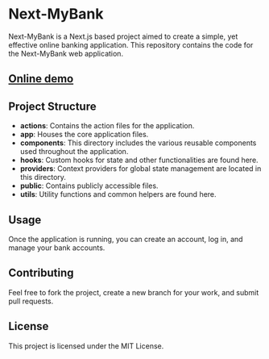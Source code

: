 # Next-MyBank

Next-MyBank is a Next.js based project aimed to create a simple, yet effective online banking application. This repository contains the code for the Next-MyBank web application.

## [Online demo](https://next-mybank.vercel.app/)

## Project Structure

- **actions**: Contains the action files for the application.
- **app**: Houses the core application files.
- **components**: This directory includes the various reusable components used throughout the application.
- **hooks**: Custom hooks for state and other functionalities are found here.
- **providers**: Context providers for global state management are located in this directory.
- **public**: Contains publicly accessible files.
- **utils**: Utility functions and common helpers are found here.

## Usage

Once the application is running, you can create an account, log in, and manage your bank accounts.

## Contributing

Feel free to fork the project, create a new branch for your work, and submit pull requests.

## License

This project is licensed under the MIT License.
